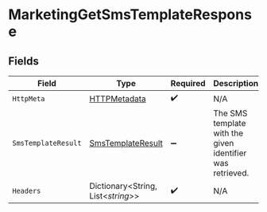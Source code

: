 # MarketingGetSmsTemplateResponse


## Fields

| Field                                                             | Type                                                              | Required                                                          | Description                                                       |
| ----------------------------------------------------------------- | ----------------------------------------------------------------- | ----------------------------------------------------------------- | ----------------------------------------------------------------- |
| `HttpMeta`                                                        | [HTTPMetadata](../../Models/Components/HTTPMetadata.md)           | :heavy_check_mark:                                                | N/A                                                               |
| `SmsTemplateResult`                                               | [SmsTemplateResult](../../Models/Components/SmsTemplateResult.md) | :heavy_minus_sign:                                                | The SMS template with the given identifier was retrieved.         |
| `Headers`                                                         | Dictionary<String, List<*string*>>                                | :heavy_check_mark:                                                | N/A                                                               |